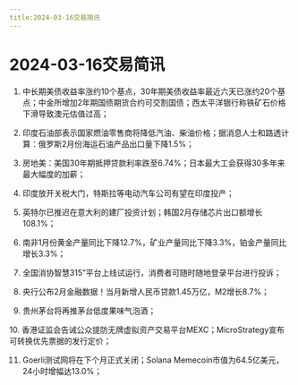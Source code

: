 ```yaml
---
title:2024-03-16交易简讯
---
```

# 2024-03-16交易简讯
1. 中长期美债收益率涨约10个基点，30年期美债收益率最近六天已涨约20个基点；中金所增加2年期国债期货合约可交割国债；西太平洋银行称铁矿石价格下滑导致澳元估值过高；

2. 印度石油部表示国家燃油零售商将降低汽油、柴油价格；据消息人士和路透计算：俄罗斯2月份海运石油产品出口量下降1.5%；

3. 房地美：美国30年期抵押贷款利率跌至6.74%；日本最大工会获得30多年来最大幅度的加薪； 

4. 印度放开关税大门，特斯拉等电动汽车公司有望在印度投产；

5. 英特尔已推迟在意大利的建厂投资计划；韩国2月存储芯片出口额增长108.1%；

6. 南非1月份黄金产量同比下降12.7%，矿业产量同比下降3.3%，铂金产量同比增长3.3%；

7. 全国消协智慧315”平台上线试运行，消费者可随时随地登录平台进行投诉；

8. 央行公布2月金融数据！当月新增人民币贷款1.45万亿，M2增长8.7%；

9. 贵州茅台将再推茅台低度果味气泡酒；

10. 香港证监会告诫公众提防无牌虚拟资产交易平台MEXC；MicroStrategy宣布可转换优先票据的发行定价；

11. Goerli测试网将在下个月正式关闭；Solana Memecoin市值为64.5亿美元，24小时增幅达13.0%；